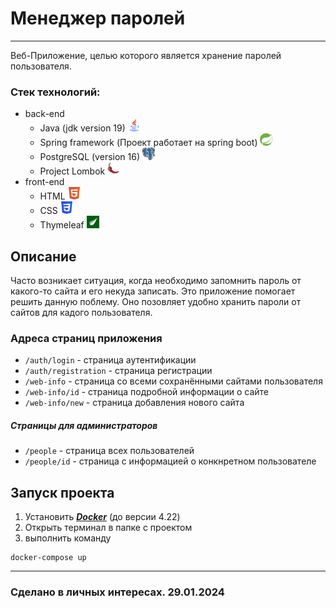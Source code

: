# Менеджер паролей

---

Веб-Приложение, целью которого является хранение паролей пользователя.

### Стек технологий:

* back-end
  * Java (jdk version 19) <img src="readme/226777.png" style="width:20px; height:20px">
  * Spring framework (Проект работает на spring boot) <img src="readme/spring-icon.svg" style="width:20px; height:20px">
  * PostgreSQL (version 16) <img src="readme/Postgresql_elephant.svg" style="width:20px; height:20px">
  * Project Lombok <img src="readme/45949248.png" style="width:20px; height:20px">
* front-end
  * HTML <img src="readme/HTML5_Badge.svg" style="width:20px; height:20px">
  * CSS <img src="readme/CSS3_logo.svg" style="width:20px; height:20px">
  * Thymeleaf <img src="readme/thymeleaf-seeklogo.svg" style="width:20px; height:20px">

## Описание

Часто возникает ситуация, когда необходимо запомнить пароль от какого-то сайта и его некуда записать.
Это приложение помогает решить данную поблему. Оно позовляет удобно хранить пароли от сайтов для кадого пользователя.

### Адреса страниц приложения

* ```/auth/login``` - страница аутентификации
* ```/auth/registration``` - страница регистрации
* ```/web-info``` - страница со всеми сохранёнными сайтами пользователя
* ```/web-info/id``` - страница подробной информации о сайте
* ```/web-info/new``` - страница добавления нового сайта

##### Страницы для администраторов
* ```/people``` - страница всех пользователей
* ```/people/id``` - страница с информацией о конкнретном пользователе


## Запуск проекта

1. Установить ___[Docker](https://www.docker.com/products/docker-desktop/)___ (до версии 4.22)
2. Открыть терминал в папке с проектом
3. выполнить команду

```shell
docker-compose up
```

---

### Сделано в личных интересах. 29.01.2024
